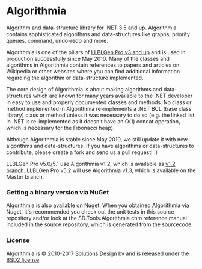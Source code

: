 Algorithmia
===========

Algorithm and data-structure library for .NET 3.5 and up. Algorithmia contains sophisticated algorithms and data-structures like graphs, priority queues, command, undo-redo and more. 

Algorithmia is one of the pillars of [LLBLGen Pro v3 and up](http://www.llblgen.com/) and is used in production successfully since May 2010. Many of the classes and algorithms in Algorithmia contain references to papers and articles on Wikipedia or other websites where you can find additional information regarding the algorithm or data-structure implemented. 

The core design of Algorithmia is about making algorithms and data-structures which are known for many years available to the .NET developer in easy to use and properly documented classes and methods. No class or method implemented in Algorithmia re-implements a .NET BCL (base class library) class or method unless it was necessary to do so (e.g. the linked list in .NET is re-implemented as it doesn't have an O(1) concat operation, which is necessary for the Fibonacci heap). 

Although Algorithmia is stable since May 2010, we still update it with new algorithms and data-structures. If you have algorithms or data-structures to contribute, please create a fork and send us a pull request! :)

LLBLGen Pro v5.0/5.1 use Algorithmia v1.2, which is available as [v1.2 branch](https://github.com/SolutionsDesign/Algorithmia/tree/v1.2). LLBLGen Pro v5.2 will use Algorithmia v1.3, which is available on the Master branch. 

### Getting a binary version via NuGet

Algorithmia is also [available on Nuget](https://nuget.org/packages/SD.Tools.Algorithmia/). When you obtained Algorithmia via Nuget, it's recommended you check out the unit tests in this source repository and/or look at the SD.Tools.Algorithmia.chm reference manual included in the source repository, which is generated from the sourcecode.

### License
Algorithmia is &copy; 2010-2017 [Solutions Design bv](http://www.sd.nl/) and is released under the [BSD2 license](https://github.com/SolutionsDesign/Algorithmia/blob/master/LICENSE.txt).
